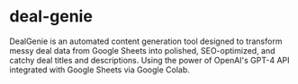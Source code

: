 # deal-genie
DealGenie is an automated content generation tool designed to transform messy deal data from Google Sheets into polished, SEO-optimized, and catchy deal titles and descriptions. Using the power of OpenAI's GPT-4 API integrated with Google Sheets via Google Colab.
